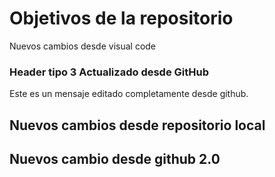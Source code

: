 # Objetivos de la repositorio

Nuevos cambios desde visual code

### Header tipo 3 Actualizado desde GitHub
Este es un mensaje editado completamente desde github.


## Nuevos cambios desde repositorio local
## Nuevos cambio desde github 2.0